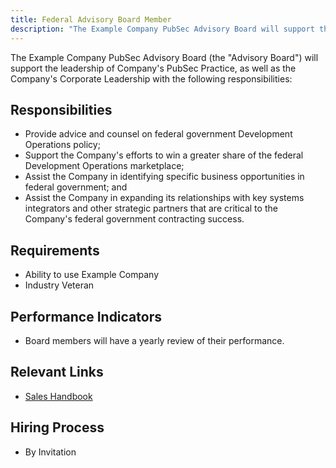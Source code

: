 ```yaml
---
title: Federal Advisory Board Member
description: "The Example Company PubSec Advisory Board will support the leadership of Company's PubSec Practice, as well as the Company's Corporate Leadership."
---
```


The Example Company PubSec Advisory Board (the "Advisory Board") will support the leadership of Company's PubSec Practice, as well as the Company's Corporate Leadership with the following responsibilities:

## Responsibilities

- Provide advice and counsel on federal government Development Operations policy;
- Support the Company's efforts to win a greater share of the federal Development Operations marketplace;
- Assist the Company in identifying specific business opportunities in federal government; and
- Assist the Company in expanding its relationships with key systems integrators and other strategic partners that are critical to the Company's federal government contracting success.

## Requirements

- Ability to use Example Company
- Industry Veteran

## Performance Indicators

- Board members will have a yearly review of their performance.

## Relevant Links

- [Sales Handbook](/handbook/sales/public-sector/)

## Hiring Process

- By Invitation
